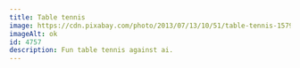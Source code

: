 ```yaml
---
title: Table tennis
image: https://cdn.pixabay.com/photo/2013/07/13/10/51/table-tennis-157932__340.png
imageAlt: ok
id: 4757
description: Fun table tennis against ai.
---
```


